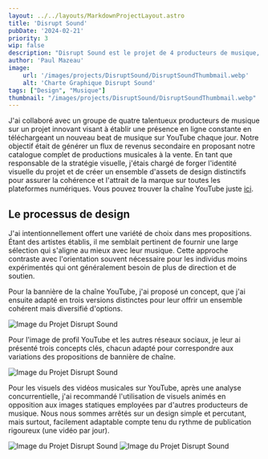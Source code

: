 ```yaml
---
layout: ../../layouts/MarkdownProjectLayout.astro
title: 'Disrupt Sound'
pubDate: '2024-02-21'
priority: 3
wip: false
description: "Disrupt Sound est le projet de 4 producteurs de musique, leur objectif est de vendre leurs musiques via une chaîne YouTube. En tant que responsable de la stratégie visuelle, j'ai élaboré l'identité visuelle du projet et créé un ensemble d'assets de design distinctifs."
author: 'Paul Mazeau'
image:
    url: '/images/projects/DisruptSound/DisruptSoundThumbmail.webp'
    alt: 'Charte Graphique Disrupt Sound'
tags: ["Design", "Musique"]
thumbnail: "/images/projects/DisruptSound/DisruptSoundThumbmail.webp"
---
```


J'ai collaboré avec un groupe de quatre talentueux producteurs de musique sur un projet innovant visant à établir une présence en ligne constante en téléchargeant un nouveau beat de musique sur YouTube chaque jour. Notre objectif était de générer un flux de revenus secondaire en proposant notre catalogue complet de productions musicales à la vente. En tant que responsable de la stratégie visuelle, j'étais chargé de forger l'identité visuelle du projet et de créer un ensemble d'assets de design distinctifs pour assurer la cohérence et l'attrait de la marque sur toutes les plateformes numériques. Vous pouvez trouver la chaîne YouTube juste [ici](https://www.youtube.com/@disrupt_sound/videos).

## Le processus de design

J'ai intentionnellement offert une variété de choix dans mes propositions. Étant des artistes établis, il me semblait pertinent de fournir une large sélection qui s'aligne au mieux avec leur musique. Cette approche contraste avec l'orientation souvent nécessaire pour les individus moins expérimentés qui ont généralement besoin de plus de direction et de soutien.

Pour la bannière de la chaîne YouTube, j'ai proposé un concept, que j'ai ensuite adapté en trois versions distinctes pour leur offrir un ensemble cohérent mais diversifié d'options.

<img src="/images/projects/DisruptSound/PPB.webp" alt="Image du Projet Disrupt Sound" class="blog-content-image-details"/>

Pour l'image de profil YouTube et les autres réseaux sociaux, je leur ai présenté trois concepts clés, chacun adapté pour correspondre aux variations des propositions de bannière de chaîne.

<img src="/images/projects/DisruptSound/PPI.webp" alt="Image du Projet Disrupt Sound" class="blog-content-image-details"/>

Pour les visuels des vidéos musicales sur YouTube, après une analyse concurrentielle, j'ai recommandé l'utilisation de visuels animés en opposition aux images statiques employées par d'autres producteurs de musique. Nous nous sommes arrêtés sur un design simple et percutant, mais surtout, facilement adaptable compte tenu du rythme de publication rigoureux (une vidéo par jour).

<img src="/images/projects/DisruptSound/Disk1.webp" alt="Image du Projet Disrupt Sound" class="blog-content-image-details"/>
<img src="/images/projects/DisruptSound/Disk2.webp" alt="Image du Projet Disrupt Sound" class="blog-content-image-details"/>
